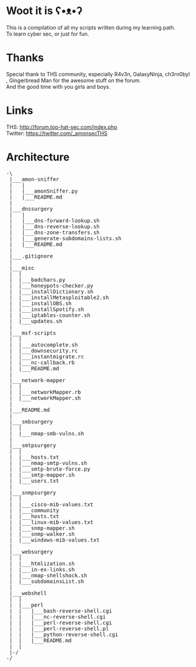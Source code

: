 Woot it is ʕ•ᴥ•ʔ
================
This is a compilation of all my scripts written during my learning path.</br>
To learn cyber sec, or just for fun.


Thanks 
======
Special thank to THS community, especially R4v3n, GalaxyNinja, ch3rn0byl , Gingerbread Man for the awesome stuff on the forum.</br>
And the good time with you girls and boys.


Links
=====
THS: http://forum.top-hat-sec.com/index.php</br>
Twitter: https://twitter.com/_amonsecTHS


Architecture
============
<pre>
-\
 |___amon-sniffer
 |   |
 |   |___amonSniffer.py
 |   |___README.md
 |
 |___dnssurgery
 |   |
 |   |___dns-forward-lookup.sh
 |   |___dns-reverse-lookup.sh
 |   |___dns-zone-transfers.sh
 |   |___generate-subdomains-lists.sh
 |   |___README.md
 |
 |___.gitignore
 |
 |___misc
 |  |
 |  |___badchars.py
 |  |___honeypots-checker.py
 |  |___installDictionary.sh
 |  |___installMetasploitable2.sh
 |  |___installOBS.sh
 |  |___installSpotify.sh
 |  |___iptables-counter.sh
 |  |___updates.sh
 |
 |___msf-scripts
 |  |
 |  |___autocomplete.sh
 |  |___downsecurity.rc
 |  |___instantmigrate.rc
 |  |___nc-callback.rb
 |  |___README.md
 |
 |___network-mapper
 |  |
 |  |___networkMapper.rb
 |  |___networkMapper.sh
 |
 |___README.md
 |
 |___smbsurgery
 |  |
 |  |___nmap-smb-vulns.sh
 |
 |___smtpsurgery
 |  |
 |  |___hosts.txt
 |  |___nmap-smtp-vulns.sh
 |  |___smtp-brute-force.py
 |  |___smtp-mapper.sh
 |  |___users.txt
 |
 |___snmpsurgery
 |  |
 |  |___cisco-mib-values.txt
 |  |___community
 |  |___hosts.txt
 |  |___linux-mib-values.txt
 |  |___snmp-mapper.sh
 |  |___snmp-walker.sh
 |  |___windows-mib-values.txt
 |
 |___websurgery
 |  |
 |  |___htmlization.sh
 |  |___in-ex-links.sh
 |  |___nmap-shellshock.sh
 |  |___subdomainsList.sh
 |
 |___webshell
 |  |  
 |  |___perl
 |  |   |___bash-reverse-shell.cgi
 |  |   |___nc-reverse-shell.cgi
 |  |   |___perl-reverse-shell.cgi
 |  |   |___perl-reverse-shell.pl
 |  |   |___python-reverse-shell.cgi
 |  |   |___README.md
 |  |
 |-/
-/
</pre>
